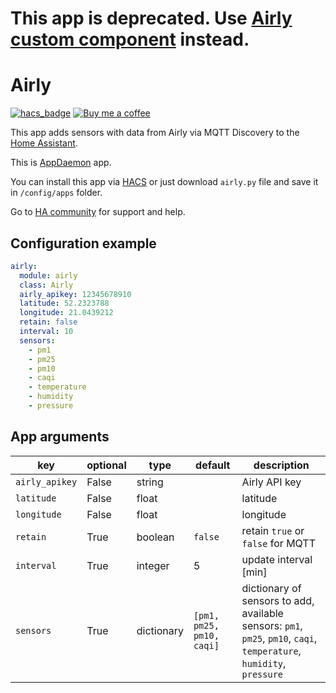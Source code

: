 # This app is deprecated. Use [Airly custom component](https://github.com/bieniu/ha-airly) instead.

# Airly
[![hacs_badge](https://img.shields.io/badge/HACS-Default-orange.svg)](https://github.com/custom-components/hacs)
[![Buy me a coffee][buy-me-a-coffee]](https://www.buymeacoffee.com/QnLdxeaqO)

This app adds sensors with data from Airly via MQTT Discovery to the [Home Assistant](https://home-assistant.io/).

This is [AppDaemon](appdaemon.readthedocs.io/) app.

You can install this app via [HACS](https://custom-components.github.io/hacs/) or just download `airly.py` file and save it in `/config/apps` folder.

Go to [HA community](https://community.home-assistant.io/t/airly-integration-appdaemon/101455) for support and help.

## Configuration example
```yaml
airly:
  module: airly
  class: Airly
  airly_apikey: 12345678910
  latitude: 52.2323788
  longitude: 21.0439212
  retain: false
  interval: 10
  sensors:
    - pm1
    - pm25
    - pm10
    - caqi
    - temperature
    - humidity
    - pressure
```

## App arguments
key | optional | type | default | description
-- | -- | -- | -- | --
`airly_apikey` | False | string | | Airly API key
`latitude` | False | float | | latitude
`longitude` | False | float | | longitude
`retain` | True | boolean | `false` | retain `true` or `false` for MQTT
`interval` | True | integer | 5 | update interval [min]
`sensors` | True | dictionary | `[pm1, pm25, pm10, caqi]` | dictionary of sensors to add, available sensors: `pm1`, `pm25`, `pm10`, `caqi`, `temperature`, `humidity`, `pressure`

[buy-me-a-coffee]: https://img.shields.io/static/v1.svg?label=%20&message=Buy%20me%20a%20coffee&color=6f4e37&logo=buy%20me%20a%20coffee&logoColor=white

